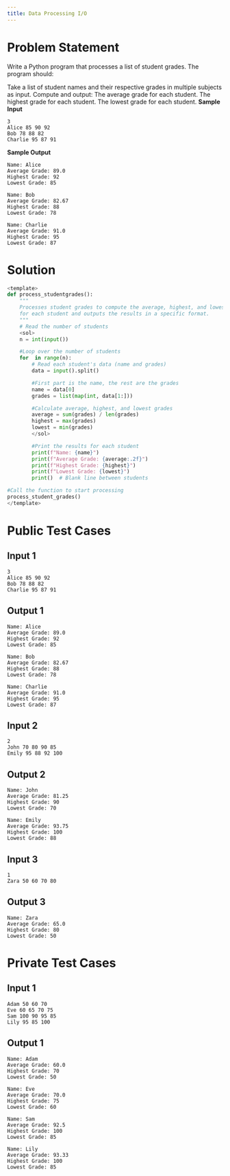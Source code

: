 ```yaml
---
title: Data Processing I/O
---
```

# Problem Statement
Write a Python program that processes a list of student grades. The program should:

Take a list of student names and their respective grades in multiple subjects as input.
Compute and output:
The average grade for each student.
The highest grade for each student.
The lowest grade for each student.
**Sample Input**
```
3
Alice 85 90 92
Bob 78 88 82
Charlie 95 87 91
```
**Sample Output**
```
Name: Alice
Average Grade: 89.0
Highest Grade: 92
Lowest Grade: 85

Name: Bob
Average Grade: 82.67
Highest Grade: 88
Lowest Grade: 78

Name: Charlie
Average Grade: 91.0
Highest Grade: 95
Lowest Grade: 87
```
# Solution
```py test.py -r 'python3 test.py'
<template>
def process_studentgrades():
    """
    Processes student grades to compute the average, highest, and lowest grades
    for each student and outputs the results in a specific format.
    """
    # Read the number of students
    <sol>
    n = int(input())

    #Loop over the number of students
    for  in range(n):
        # Read each student's data (name and grades)
        data = input().split()

        #First part is the name, the rest are the grades
        name = data[0]
        grades = list(map(int, data[1:]))

        #Calculate average, highest, and lowest grades
        average = sum(grades) / len(grades)
        highest = max(grades)
        lowest = min(grades)
        </sol>

        #Print the results for each student
        print(f"Name: {name}")
        print(f"Average Grade: {average:.2f}")
        print(f"Highest Grade: {highest}")
        print(f"Lowest Grade: {lowest}")
        print()  # Blank line between students

#Call the function to start processing
process_student_grades()
</template>
```
# Public Test Cases
## Input 1
```
3
Alice 85 90 92
Bob 78 88 82
Charlie 95 87 91
```
## Output 1
```
Name: Alice
Average Grade: 89.0
Highest Grade: 92
Lowest Grade: 85

Name: Bob
Average Grade: 82.67
Highest Grade: 88
Lowest Grade: 78

Name: Charlie
Average Grade: 91.0
Highest Grade: 95
Lowest Grade: 87
```
## Input 2
```
2
John 70 80 90 85
Emily 95 88 92 100
```
## Output 2
```
Name: John
Average Grade: 81.25
Highest Grade: 90
Lowest Grade: 70

Name: Emily
Average Grade: 93.75
Highest Grade: 100
Lowest Grade: 88
```
## Input 3
```
1
Zara 50 60 70 80
```
## Output 3
```
Name: Zara
Average Grade: 65.0
Highest Grade: 80
Lowest Grade: 50
```

# Private Test Cases
## Input 1
```
Adam 50 60 70
Eve 60 65 70 75
Sam 100 90 95 85
Lily 95 85 100
```
## Output 1
```
Name: Adam
Average Grade: 60.0
Highest Grade: 70
Lowest Grade: 50

Name: Eve
Average Grade: 70.0
Highest Grade: 75
Lowest Grade: 60

Name: Sam
Average Grade: 92.5
Highest Grade: 100
Lowest Grade: 85

Name: Lily
Average Grade: 93.33
Highest Grade: 100
Lowest Grade: 85
```